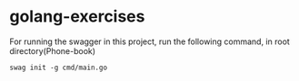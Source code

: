 # golang-exercises

For running the swagger in this project, run the following command, in root directory(Phone-book) 
```
swag init -g cmd/main.go
```